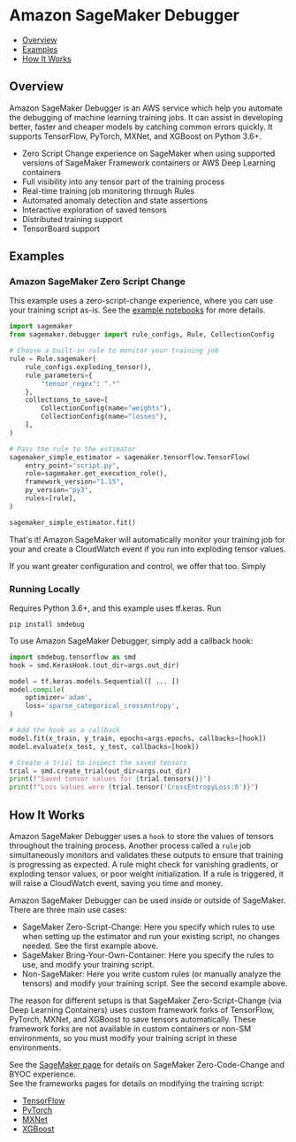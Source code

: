 # Amazon SageMaker Debugger

- [Overview](#overview)
- [Examples](#sagemaker-example)
- [How It Works](#how-it-works)

## Overview
Amazon SageMaker Debugger is an AWS service which help you automate the debugging of machine learning training jobs. It can assist in developing better, faster and cheaper models by catching common errors quickly. It supports TensorFlow, PyTorch, MXNet, and XGBoost on Python 3.6+.

- Zero Script Change experience on SageMaker when using supported versions of SageMaker Framework containers or AWS Deep Learning containers
- Full visibility into any tensor part of the training process
- Real-time training job monitoring through Rules
- Automated anomaly detection and state assertions
- Interactive exploration of saved tensors
- Distributed training support
- TensorBoard support

## Examples
### Amazon SageMaker Zero Script Change
This example uses a zero-script-change experience, where you can use your training script as-is.
See the [example notebooks](https://github.com/awslabs/amazon-sagemaker-examples/tree/master/sagemaker-debugger) for more details.
```python
import sagemaker
from sagemaker.debugger import rule_configs, Rule, CollectionConfig

# Choose a built-in rule to monitor your training job
rule = Rule.sagemaker(
    rule_configs.exploding_tensor(),
    rule_parameters={
        "tensor_regex": ".*"
    },
    collections_to_save=[
        CollectionConfig(name="weights"),
        CollectionConfig(name="losses"),
    ],
)

# Pass the rule to the estimator
sagemaker_simple_estimator = sagemaker.tensorflow.TensorFlow(
    entry_point="script.py",
    role=sagemaker.get_execution_role(),
    framework_version="1.15",
    py_version="py3",
    rules=[rule],
)

sagemaker_simple_estimator.fit()
```

That's it! Amazon SageMaker will automatically monitor your training job for your and create a CloudWatch
event if you run into exploding tensor values.

If you want greater configuration and control, we offer that too. Simply


### Running Locally
Requires Python 3.6+, and this example uses tf.keras. Run
```
pip install smdebug
```

To use Amazon SageMaker Debugger, simply add a callback hook:
```python
import smdebug.tensorflow as smd
hook = smd.KerasHook.(out_dir=args.out_dir)

model = tf.keras.models.Sequential([ ... ])
model.compile(
    optimizer='adam',
    loss='sparse_categorical_crossentropy',
)

# Add the hook as a callback
model.fit(x_train, y_train, epochs=args.epochs, callbacks=[hook])
model.evaluate(x_test, y_test, callbacks=[hook])

# Create a trial to inspect the saved tensors
trial = smd.create_trial(out_dir=args.out_dir)
print(f"Saved tensor values for {trial.tensors()}")
print(f"Loss values were {trial.tensor('CrossEntropyLoss:0')}")
```

## How It Works
Amazon SageMaker Debugger uses a `hook` to store the values of tensors throughout the training process. Another process called a `rule` job
simultaneously monitors and validates these outputs to ensure that training is progressing as expected.
A rule might check for vanishing gradients, or exploding tensor values, or poor weight initialization.
If a rule is triggered, it will raise a CloudWatch event, saving you time
and money.

Amazon SageMaker Debugger can be used inside or outside of SageMaker. There are three main use cases:
- SageMaker Zero-Script-Change: Here you specify which rules to use when setting up the estimator and run your existing script, no changes needed. See the first example above.
- SageMaker Bring-Your-Own-Container: Here you specify the rules to use, and modify your training script.
- Non-SageMaker: Here you write custom rules (or manually analyze the tensors) and modify your training script. See the second example above.

The reason for different setups is that SageMaker Zero-Script-Change (via Deep Learning Containers) uses custom framework forks of TensorFlow, PyTorch, MXNet, and XGBoost to save tensors automatically.
These framework forks are not available in custom containers or non-SM environments, so you must modify your training script in these environments.

See the [SageMaker page](docs/sagemaker.md) for details on SageMaker Zero-Code-Change and BYOC experience.\
See the frameworks pages for details on modifying the training script:
- [TensorFlow](docs/tensorflow.md)
- [PyTorch](docs/pytorch.md)
- [MXNet](docs/mxnet.md)
- [XGBoost](docs/xgboost.md)
